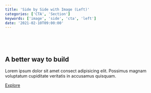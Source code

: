 ```yaml
---
title: 'Side by Side with Image (Left)'
categories: ['CTA', 'Section']
keywords: ['image', 'side', 'cta', 'left']
date: '2021-02-10T09:00:00'
---
```


<!-- wp:group {"align":"wide","style":{"spacing":{"padding":{"top":"2em","bottom":"2em"}}}} -->
<div class="wp-block-group alignwide" style="padding-top:2em;padding-bottom:2em"><div class="wp-block-group__inner-container">

<!-- wp:columns {"align":"wide"} -->
<div class="wp-block-columns alignwide">
<!-- wp:column -->
<div class="wp-block-column">

<!-- wp:image {"sizeSlug":"large","linkDestination":"none"} -->
<figure class="wp-block-image size-large"><img src="https://images.unsplash.com/photo-1585424529208-7bc775e92a74?ixid=MXwxMjA3fDB8MHxwaG90by1wYWdlfHx8fGVufDB8fHw%3D&amp;ixlib=rb-1.2.1&amp;auto=format&amp;fit=crop&amp;w=1280&amp;q=80" alt="" /></figure>
<!-- /wp:image --></div>
<!-- /wp:column -->

<!-- wp:column -->
<div class="wp-block-column">

<!-- wp:group -->
<div class="wp-block-group">
<div class="wp-block-group__inner-container">

<!-- wp:heading {"fontSize":"large"} -->
<h2 class="has-large-font-size f3 f2-l mt0 lh-solid"><strong>A better way to build</strong></h2>
<!-- /wp:heading -->

<!-- wp:paragraph {"fontSize":"small"} -->
<p class="has-small-font-size o-70 my0">Lorem ipsum dolor sit amet consect adipisicing elit. Possimus magnam voluptatum cupiditate veritatis in accusamus quisquam.</p>
<!-- /wp:paragraph -->

<!-- wp:paragraph -->
<p><a href="https://use-patterns.vercel.app">Explore</a></p>
<!-- /wp:paragraph -->

</div></div>
<!-- /wp:group -->

</div>
<!-- /wp:column -->
</div>
<!-- /wp:columns -->

</div></div>
<!-- /wp:group -->
